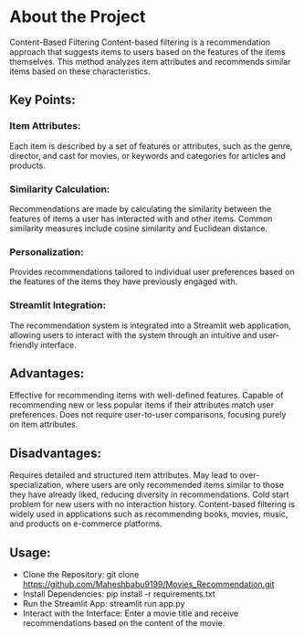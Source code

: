 # About the Project

Content-Based Filtering
Content-based filtering is a recommendation approach that suggests items to users based on the features of the items themselves. This method analyzes item attributes and recommends similar items based on these characteristics.

## Key Points:

### Item Attributes:
Each item is described by a set of features or attributes, such as the genre, director, and cast for movies, or keywords and categories for articles and products.

### Similarity Calculation: 

Recommendations are made by calculating the similarity between the features of items a user has interacted with and other items. Common similarity measures include cosine similarity and Euclidean distance.

### Personalization: 

Provides recommendations tailored to individual user preferences based on the features of the items they have previously engaged with.

### Streamlit Integration: 

The recommendation system is integrated into a Streamlit web application, allowing users to interact with the system through an intuitive and user-friendly interface.

## Advantages:

Effective for recommending items with well-defined features.
Capable of recommending new or less popular items if their attributes match user preferences.
Does not require user-to-user comparisons, focusing purely on item attributes.

## Disadvantages:

Requires detailed and structured item attributes.
May lead to over-specialization, where users are only recommended items similar to those they have already liked, reducing diversity in recommendations.
Cold start problem for new users with no interaction history.
Content-based filtering is widely used in applications such as recommending books, movies, music, and products on e-commerce platforms.


## Usage:

- Clone the Repository: git clone https://github.com/Maheshbabu9199/Movies_Recommendation.git
- Install Dependencies: pip install -r requirements.txt
- Run the Streamlit App: streamlit run app.py
- Interact with the Interface: Enter a movie title and receive recommendations based on the content of the movie.
